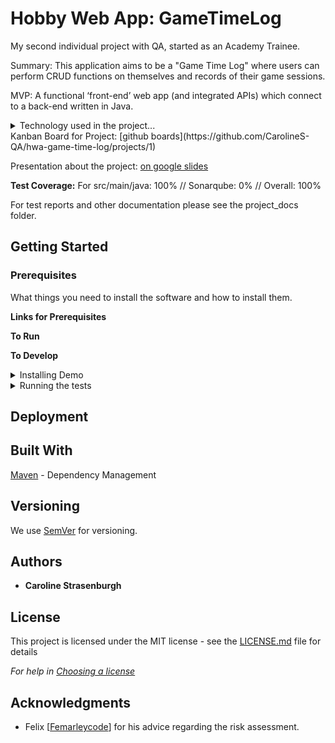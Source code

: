 # Hobby Web App: GameTimeLog

My second individual project with QA, started as an Academy Trainee.

Summary: This application aims to be a "Game Time Log" where users can perform CRUD functions on themselves and records of their game sessions.

MVP: A functional ‘front-end’ web app (and integrated APIs) which connect to a back-end written in Java.
<details>
<summary>Technology used in the project...</summary>
- Back-end: Java source code using Spring libraries
- Database: SQL database hosted on Google Cloud Platform
- Front-end: html, css and javascript
- Source Control: Git
- IDE: IntelliJ Ultimate
- Testing: using a combination of Junit, Mockito and Selenium
- Maven to build and integrate with...
- Jenkins as part of my CI Pipeline to send to...
- Sonarqube (hosted on a Google Cloud VM) and...
- Nexus (artifact repository).
</details>
Kanban Board for Project: [github boards](https://github.com/CarolineS-QA/hwa-game-time-log/projects/1)

Presentation about the project: [on google slides](https://docs.google.com/presentation/d/1wznZu-mg9XHuvzp51Q3ZPYwYu3qjcSRW8Uu_N3bzJ_g/edit?usp=sharing)

**Test Coverage:** For src/main/java: 100% // Sonarqube: 0% // Overall: 100%

For test reports and other documentation please see the project_docs folder.

## Getting Started

### Prerequisites
What things you need to install the software and how to install them.

**Links for Prerequisites**

**To Run**

**To Develop**


<details>
<summary>Installing Demo</summary>

A step by step series of examples that tell you how to get a development env running

Say what the step will be

```
Give the example
```

And repeat

```
until finished
```

End with an example of getting some data out of the system or using it for a little demo
</details>

<details>
<summary>Running the tests</summary>

### Unit Tests 
JUnit is used for unit tests. A unit test will test individual methods within a class for functionality.

```
Give an example of why and how to run them
```

### Integration Tests 
Mockito is used for intergration testing. It tests how different classes interact with each other. By 'mocking' the functions that a method/class relies on we can see how the code we are testing works by assuming the parts it relies on work too.

```
Give an example of why and how to run them
```

### Coding style tests (static analysis)
Sonarqube is used for static analysis. I used it to see how well my code conformed to an industry standard, the amount of coverage for my tests, and also highlighting bugs and security warnings.

```
Give an example of why and how to run them
```
</details>


## Deployment

## Built With

[Maven](https://maven.apache.org/) - Dependency Management

## Versioning

We use [SemVer](http://semver.org/) for versioning.

## Authors

* **Caroline Strasenburgh**

## License

This project is licensed under the MIT license - see the [LICENSE.md](LICENSE.md) file for details 

*For help in [Choosing a license](https://choosealicense.com/)*

## Acknowledgments

* Felix [[Femarleycode](https://github.com/Femarleycode)]
for his advice regarding the risk assessment.